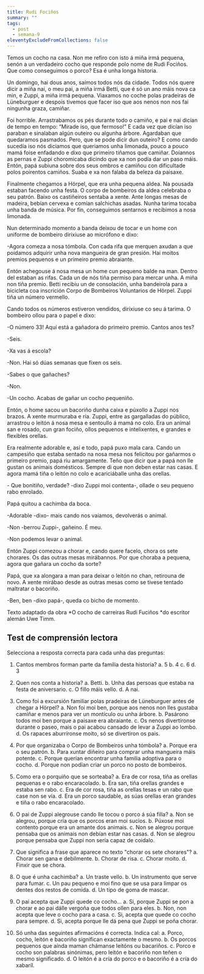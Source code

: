 ```yaml
---
title: Rudi Fociños
summary: ""
tags:
  - post
  - semana-9
eleventyExcludeFromCollections: false
---
```

<article>

Temos un cocho na casa. Non me refiro con isto á miña irmá pequena, senón a un verdadeiro cocho que responde polo nome de Rudi Fociños. Que como conseguimos o porco? Esa é unha longa historia.

Un domingo, hai dous anos, saímos todos nós da cidade. Todos nós quere dicir a miña nai, o meu pai, a miña irmá Betti, que é só un ano máis nova ca min, e Zuppi, a miña irmá pequena. Viaxamos no coche polas pradeiras de Lüneburguer e despois tivemos que facer iso que aos nenos non nos fai ningunha graza, camiñar.

Foi horrible. Arrastrabamos os pés durante todo o camiño, e pai e nai dicían de tempo en tempo: “Mirade iso, que fermoso!” E cada vez que dicían iso paraban e sinalaban algún outeiro ou algunha árbore. Agardaban que quedaramos pasmados. Pero, que se pode dicir dun outeiro? E como cando sucedía iso nós diciamos que queriamos unha limonada, pouco a pouco mamá foise enfadando e dixo que primeiro tiñamos que camiñar. Doíannos as pernas e Zuppi choromicaba dicindo que xa non podía dar un paso máis. Entón, papá subiuna sobre dos seus ombros e camiñou con dificultade polos poirentos camiños. Suaba e xa non falaba da beleza da paisaxe.

Finalmente chegamos a Hörpel, que era unha pequena aldea. Na pousada estaban facendo unha festa. O corpo de bombeiros da aldea celebraba o seu patrón. Baixo os castiñeiros sentaba a xente. Ante longas mesas de madeira, bebían cervexa e comían salchichas asadas. Nunha tarima tocaba unha banda de música. Por fin, conseguimos sentarnos e recibimos a nosa limonada.

Nun determinado momento a banda deixou de tocar e un home con uniforme de bombeiro dirixiuse ao micrófono e dixo:

\-Agora comeza a nosa tómbola. Con cada rifa que merquen axudan a que poidamos adquirir unha nova mangueira de gran presión. Hai moitos premios pequenos e un primeiro premio abraiante.

Entón achegouse á nosa mesa un home cun pequeno balde na man. Dentro del estaban as rifas. Cada un de nós tiña permiso para mercar unha. A miña non tiña premio. Betti recibiu un de consolación, unha bandeirola para a bicicleta coa inscrición Corpo de Bombeiros Voluntarios de Hörpel. Zuppi tiña un número vermello.

Cando todos os números estiveron vendidos, dirixiuse co seu á tarima. O bombeiro ollou para o papel e dixo:

\-O número 33! Aquí está a gañadora do primeiro premio. Cantos anos tes?

\-Seis.

\-Xa vas á escola?

\-Non. Hai só dúas semanas que fixen os seis.

\-Sabes o que gañaches?

\-Non.

\-Un cocho. Acabas de gañar un cocho pequeniño.

Entón, o home sacou un bacoriño dunha caixa e púxollo a Zuppi nos brazos. A xente murmuraba e ría. Zuppi, entre as gargalladas do público, arrastrou o leitón á nosa mesa e sentoullo á mamá no colo. Era un animal san e rosado, cun gran fociño, ollos pequenos e intelixentes, e grandes e flexibles orellas.

Era realmente adorable e, así e todo, papá puxo mala cara. Cando un campesiño que estaba sentado na nosa mesa nos felicitou por gañarmos o primeiro premio, papá riu amargamente. Teño que dicir que a papá non lle gustan os animais domésticos. Sempre di que non deben estar nas casas. E agora mamá tiña o leitón no colo e acariciáballe unha das orellas.

\- Que bonitiño, verdade? -dixo Zuppi moi contenta-, ollade o seu pequeno rabo enrolado.

Papá quitou a cachimba da boca.

\-Adorable -dixo- mais cando nos vaiamos, devolverás o animal.

\-Non -berrou Zuppi-, gañeino. É meu.

\-Non podemos levar o animal.

Entón Zuppi comezou a chorar e, cando quere facelo, chora os sete chorares. Os das outras mesas mirábannos. Por que choraba a pequena, agora que gañara un cocho da sorte?

Papá, que xa alongara a man para deixar o leitón no chan, retirouna de novo. A xente mirábao desde as outras mesas como se tivese tentado maltratar o bacoriño.

\-Ben, ben -dixo papá-, queda co bicho de momento.

Texto adaptado da obra *O cocho de carreiras Rudi Fuciños *do escritor alemán Uwe Timm.  

</article>

## Test de comprensión lectora

Selecciona a resposta correcta para cada unha das preguntas:

1. Cantos membros forman parte da familia desta historia?
a. 5
b. 4
c. 6
d. 3

2. Quen nos conta a historia? 
a. Betti.
b. Unha das persoas que estaba na festa de aniversario.
c. O fillo máis vello.
d. A nai.

3. Como foi a excursión familiar polas pradeiras de Lüneburguer antes de chegar a Hörpel? 
a. Non foi moi ben, porque aos nenos non lles gustaba camiñar e menos para ver un montículo ou unha árbore.
b. Pasárono todos moi ben porque a paisaxe era abraiante.
c. Os nenos divertíronse durante o paseo, mais o pai acabou cansado de levar a Zuppi ao lombo.
d. Os rapaces aburríronse moito, só se divertiron os pais.

4. Por que organizaba o Corpo de Bombeiros unha tómbola? 
a. Porque era o seu patrón.
b. Para xuntar diñeiro para comprar unha mangueira máis potente.
c. Porque querían encontrar unha familia adoptiva para o cocho.
d. Porque non podían criar un porco no posto de bombeiros.

5. Como era o porquiño que se sorteaba? 
a. Era de cor rosa, tiña as orellas pequenas e o rabo encaracolado.
b. Era san, tiña orellas grandes e estaba sen rabo.
c. Era de cor rosa, tiña as orellas tesas e un rabo que case non se vía.
d. Era un porco saudable, as súas orellas eran grandes e tiña o rabo encaracolado.

6. O pai de Zuppi alegrouse cando lle tocou o porco á súa filla? 
a. Non se alegrou, porque cría que os porcos eran moi sucios.
b. Púxose moi contento porque era un amante dos animais.
c. Non se alegrou porque pensaba que os animais non debían estar nas casas.
d. Non se alegrou porque pensaba que Zuppi non sería capaz de coidalo.

7. Que significa a frase que aparece no texto "chorar os sete chorares"? 
a. Chorar sen gana e debilmente.
b. Chorar de risa.
c. Chorar moito.
d. Finxir que se chora.

8. O que é unha cachimba? 
a. Un traste vello.
b. Un instrumento que serve para fumar.
c. Un pau pequeno e moi fino que se usa para limpar os dentes dos restos de comida.
d. Un tipo de goma de mascar.

9. O pai acepta que Zuppi quede co cocho... 
a. Si, porque Zuppi se pon a chorar e ao pai dálle vergoña que todos ollen para eles.
b. Non, non acepta que leve o cocho para a casa.
c. Si, acepta que quede co cocho para sempre.
d. Si, acepta porque lle dá pena que Zuppi se poña chorar.

10. Só unha das seguintes afirmacións é correcta. Indica cal: 
a. Porco, cocho, leitón e bacoriño significan exactamente o mesmo.
b. Os porcos pequenos que aínda maman chámanse leitóns ou bacariños.
c. Porco e cocho son palabras sinónimas, pero leitón e bacoriño non teñen o mesmo significado.
d. O leitón é a cría do porco e o bacoriño é a cría do xabaríl.